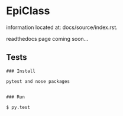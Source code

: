 # EpiClass

information located at:
docs/source/index.rst.

readthedocs page coming soon...


## Tests
	### Install
	
	pytest and nose packages
	
	
	### Run
	
	$ py.test
